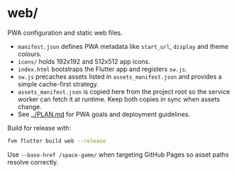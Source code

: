 # web/

PWA configuration and static web files.

- `manifest.json` defines PWA metadata like `start_url`, `display` and theme
  colours.
- `icons/` holds 192x192 and 512x512 app icons.
- `index.html` bootstraps the Flutter app and registers `sw.js`.
- `sw.js` precaches assets listed in `assets_manifest.json` and provides a
  simple cache-first strategy.
- `assets_manifest.json` is copied here from the project root so the service
  worker can fetch it at runtime. Keep both copies in sync when assets change.
- See [../PLAN.md](../PLAN.md) for PWA goals and deployment guidelines.

Build for release with:

```sh
fvm flutter build web --release
```

Use `--base-href /space-game/` when targeting GitHub Pages so asset paths
resolve correctly.
